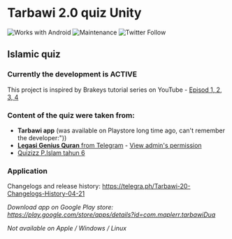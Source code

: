 # Tarbawi 2.0 quiz Unity

![Works with Android](https://img.shields.io/badge/Works_with-Android-green?style=flat-square)
![Maintenance](https://img.shields.io/maintenance/yes/2020?style=flat-square)
![Twitter Follow](https://img.shields.io/twitter/follow/iqfareez2?label=Follow&style=social)

## Islamic quiz

### Currently the development is **ACTIVE**

This project is inspired by Brakeys tutorial series on YouTube - [Episod 1](https://www.youtube.com/watch?v=g_Ff1SPhidg)[, 2](https://www.youtube.com/watch?v=5CW1yGsVg4k)[, 3](https://www.youtube.com/watch?v=zLnnpUsxu0U)[, 4](https://www.youtube.com/watch?v=5XuzybmR5Lw)

### Content of the quiz were taken from:

- **Tarbawi app** (was available on Playstore long time ago, can't remember the developer:"))
- [**Legasi Genius Quran** from Telegram](https://t.me/legasigeniusquran) - [View admin's permission](https://user-images.githubusercontent.com/60868965/89733739-2d629980-da8a-11ea-821a-9d70564362ae.jpg)
- [Quizizz P.Islam tahun 6](https://quizizz.com/admin/quiz/5ba708d8371a500019c608a1/quiz-pendidikan-islam-tahun-6-1)

<!-- ### Game UI
todo -->

### Application

Changelogs and release history: https://telegra.ph/Tarbawi-20-Changelogs-History-04-21

_Download app on Google Play store: https://play.google.com/store/apps/details?id=com.maplerr.tarbawiDua_

_Not available on Apple / Windows / Linux_
